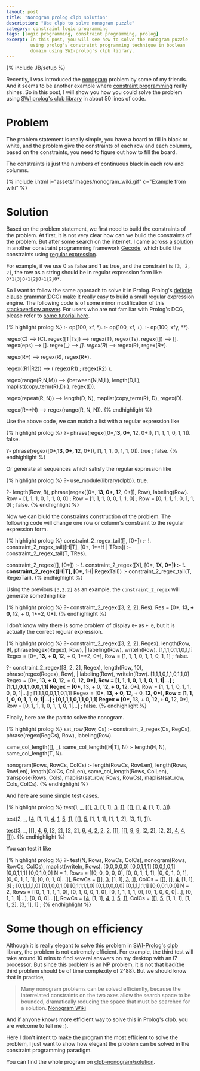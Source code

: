 ```yaml
---
layout: post
title: "Nonogram prolog clpb solution"
description: "Use clpb to solve nonogram puzzle"
category: constraint logic programming
tags: [logic programming, constraint programming, prolog]
excerpt: In this post, you will see how to solve the nonogram puzzle
         using prolog's constraint programming technique in boolean
         domain using SWI-prolog's clpb library.
---
```

{% include JB/setup %}

Recently, I was introduced the [nonogram][1] problem by some of my friends.
And it seems to be another example where [constraint programming][2] really
shines. So in this post, I will show you how you could solve the problem
using [SWI prolog's clpb library][3] in about 50 lines of code.

# Problem

The problem statement is really simple, you have a board to fill in black
or white, and the problem give the constraints of each row and each columns,
based on the constraints, you need to figure out how to fill the board.

The constraints is just the numbers of continuous black in each row and
columns.

{% include i.html i="assets/images/nonogram_wiki.gif" c="Example from wiki" %}


# Solution

Based on the problem statement, we first need to build the constraints
of the problem. At first, it is not very clear how can we build the
constraints of the problem. But after some search on the internet, I
came across [a solution][4] in another constraint programming framework
[Gecode][5], which build the constraints using [regular expression][6].

For example, if we use 0 as false and 1 as true, and the constraint is
`[3, 2, 2]`, the row as a string should be in regular expression form like
`0*1{3}0+1{2}0+1{2}0*`.

So I want to follow the same approach to solve it in Prolog. Prolog's
[definite clause grammar(DCG)][7] make it really easy to build a small
regular expression engine. The following code is of some minor modification
of this [stackoverflow answer][8]. For users who are not familiar with
Prolog's DCG, please refer to [some tutorial here][9].

{% highlight prolog %}
:- op(100, xf, *).
:- op(100, xf, +).
:- op(100, xfy, **).

regex(C)                --> [C].
regex([T|Ts])           --> regex(T), regex(Ts).
regex([])               --> [].
regex(eps)              --> [].
regex(_*)               --> [].
regex(R*)               --> regex(R), regex(R*).

regex(R+)               --> regex(R), regex(R*).

regex((R1|R2))          --> ( regex(R1) ; regex(R2) ).

regex(range(R,N,M))     -->
    {between(N,M,L),
     length(D,L),
     maplist(copy_term(R),D)
    }, regex(D).

regex(repeat(R, N)) -->
    length(D, N),
    maplist(copy_term(R), D),
    regex(D).

regex(R**N) --> regex(range(R, N, N)).
{% endhighlight %}


Use the above code, we can match a list with a regular expression like

{% highlight prolog %}
?- phrase(regex([0*,1**3, 0+, 1**2, 0+]), [1, 1, 1, 0, 1, 1]).
false.

?- phrase(regex([0*,1**3, 0+, 1**2, 0+]), [1, 1, 1, 0, 1, 1, 0]).
true ;
false.
{% endhighlight %}

Or generate all sequences which satisfy the regular expression like

{% highlight prolog %}
?- use_module(library(clpb)).
true.

?- length(Row, 8), phrase(regex([0*, 1**3, 0+, 1**2, 0+]), Row), labeling(Row).
Row = [1, 1, 1, 0, 1, 1, 0, 0] ;
Row = [1, 1, 1, 0, 0, 1, 1, 0] ;
Row = [0, 1, 1, 1, 0, 1, 1, 0] ;
false.
{% endhighlight %}

Now we can biuld the constraints construction of the problem. The following
code will change one row or column's constraint to the regular expression
form.

{% highlight prolog %}
constraint_2_regex_tail([], [0*]) :- !.
constraint_2_regex_tail([H|T], [0+, 1**H | TRes]) :-
    constraint_2_regex_tail(T, TRes).

constraint_2_regex([], [0*]) :- !.
constraint_2_regex([X], [0*, 1**X, 0*]) :- !.
constraint_2_regex([H|T], [0*, 1**H| RegexTail]) :-
    constraint_2_regex_tail(T, RegexTail).
{% endhighlight %}

Using the previous `[3,2,2]` as an example, the `constraint_2_regex` will
generate something like

{% highlight prolog %}
?- constraint_2_regex([3, 2, 2], Res).
Res = [0*, 1**3, + 0, 1**2, + 0, 1**2, 0*].
{% endhighlight %}

I don't know why there is some problem of display `0+` as `+ 0`, but it
is actually the correct regular expression.

{% highlight prolog %}
?- constraint_2_regex([3, 2, 2], Regex), length(Row, 9), phrase(regex(Regex), Row),
|    labeling(Row), writeln(Row).
[1,1,1,0,1,1,0,1,1]
Regex = [0*, 1**3, + 0, 1**2, + 0, 1**2, 0*],
Row = [1, 1, 1, 0, 1, 1, 0, 1, 1] ;
false.

?- constraint_2_regex([3, 2, 2], Regex), length(Row, 10), phrase(regex(Regex), Row),
|    labeling(Row), writeln(Row).
[1,1,1,0,1,1,0,1,1,0]
Regex = [0*, 1**3, + 0, 1**2, + 0, 1**2, 0*],
Row = [1, 1, 1, 0, 1, 1, 0, 1, 1|...] ;
[1,1,1,0,1,1,0,0,1,1]
Regex = [0*, 1**3, + 0, 1**2, + 0, 1**2, 0*],
Row = [1, 1, 1, 0, 1, 1, 0, 0, 1|...] ;
[1,1,1,0,0,1,1,0,1,1]
Regex = [0*, 1**3, + 0, 1**2, + 0, 1**2, 0*],
Row = [1, 1, 1, 0, 0, 1, 1, 0, 1|...] ;
[0,1,1,1,0,1,1,0,1,1]
Regex = [0*, 1**3, + 0, 1**2, + 0, 1**2, 0*],
Row = [0, 1, 1, 1, 0, 1, 1, 0, 1|...] ;
false.
{% endhighlight %}

Finally, here are the part to solve the nonogram.

{% highlight prolog %}
sat_row(Row, Cs) :-
    constraint_2_regex(Cs, RegCs),
    phrase(regex(RegCs), Row),
    labeling(Row).

same_col_length([], _).
same_col_length([H|T], N) :-
    length(H, N),
    same_col_length(T, N).

nonogram(Rows, RowCs, ColCs) :-
    length(RowCs, RowLen), length(Rows, RowLen),
    length(ColCs, ColLen), same_col_length(Rows, ColLen),
    transpose(Rows, Cols),
    maplist(sat_row, Rows, RowCs),
    maplist(sat_row, Cols, ColCs).
{% endhighlight %}

And here are some simple test cases.

{% highlight prolog %}
test(1, _,
     [[], [3], [1, 1], [3], [1]],
     [[], [], [4], [1, 1], [3]]).

test(2, _,
     [[4], [1, 1], [4], [1], [5], [1]],
     [[], [5], [1, 1, 1], [1, 1, 2], [3, 1], [1]]).

test(3, _,
     [[], [4], [6], [2, 2], [2, 2], [6], [4], [2], [2], [2], []],
     [[], [9], [9], [2, 2], [2, 2], [4], [4], []]).
{% endhighlight %}

You can test it like

{% highlight prolog %}
?- test(N, Rows, RowCs, ColCs), nonogram(Rows, RowCs, ColCs), maplist(writeln, Rows).
[0,0,0,0,0]
[0,0,1,1,1]
[0,0,1,0,1]
[0,0,1,1,1]
[0,0,1,0,0]
N = 1,
Rows = [[0, 0, 0, 0, 0], [0, 0, 1, 1, 1], [0, 0, 1, 0, 1], [0, 0, 1, 1, 1], [0, 0, 1, 0|...]],
RowCs = [[], [3], [1, 1], [3], [1]],
ColCs = [[], [], [4], [1, 1], [3]] ;
[0,1,1,1,1,0]
[0,1,0,0,1,0]
[0,1,1,1,1,0]
[0,1,0,0,0,0]
[0,1,1,1,1,1]
[0,0,0,1,0,0]
N = 2,
Rows = [[0, 1, 1, 1, 1, 0], [0, 1, 0, 0, 1, 0], [0, 1, 1, 1, 1, 0], [0, 1, 0, 0, 0|...], [0, 1, 1, 1|...], [0, 0, 0|...]],
RowCs = [[4], [1, 1], [4], [1], [5], [1]],
ColCs = [[], [5], [1, 1, 1], [1, 1, 2], [3, 1], [1]] ;
{% endhighlight %}

# Some though on efficiency

Although it is really elegant to solve this problem in [SWI-Prolog's clpb][3]
library, the problem is not extremely efficient. For example, the third test
will take around 10 mins to find several answers on my desktop with an I7
processor. But since this problem is an NP problem, it is not that bad(the
third problem should be of time complexity of 2^88). But we should know
that in practice,

> Many nonogram  problems can be solved efficiently, because the interrelated
> constraints on the two axes allow the search space to be bounded,
> dramatically reducing the space that must be searched for a solution.
>                                                    [Nonogram Wiki][1]

And if anyone knows more efficient way to solve this in Prolog's clpb.
you are welcome to tell me :).

Here I don't intent to make the program the most efficient to solve the
problem, I just want to show how elegant the problem can be solved in the
constraint programming paradigm.

You can find the whole program on [clpb-nonogram/solution][10].


[1]: https://en.wikipedia.org/wiki/Nonogram
[2]: https://en.wikipedia.org/wiki/Constraint_programming
[3]: http://www.swi-prolog.org/pldoc/man?section=clpb
[4]: http://gecoder.rubyforge.org/examples/nonogram.html
[5]: http://www.gecode.org/
[6]: https://en.wikipedia.org/wiki/Regular_expression
[7]: https://en.wikipedia.org/wiki/Definite_clause_grammar
[8]: http://stackoverflow.com/questions/13866727/converting-a-small-regular-expression-to-a-dcg
[9]: http://www.pathwayslms.com/swipltuts/dcg/
[10]: https://github.com/m00nlight/miscellaneous-code/blob/master/clpb-nonogram/solution.pl
